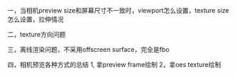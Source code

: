 一，当相机preview size和屏幕尺寸不一致时，viewport怎么设置，texture size怎么设置，拉伸情况

二，texture方向问题

三，离线渲染问题，不采用offscreen surface，完全是fbo

四，相机预览各种方式的总结
1, 拿preview frame绘制
2，拿oes texture绘制